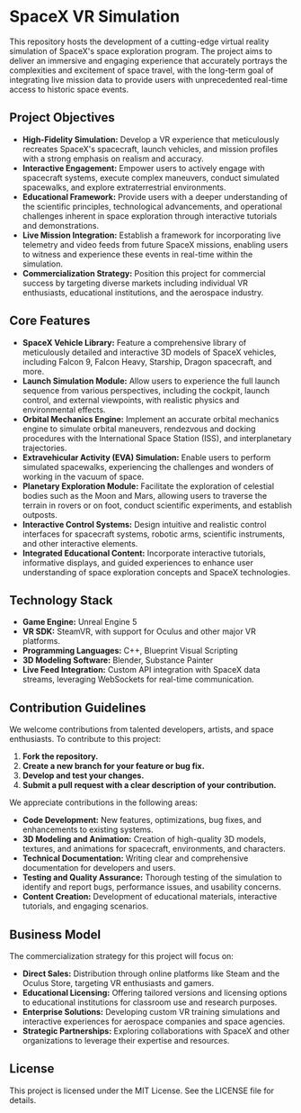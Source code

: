 # SpaceX VR Simulation

This repository hosts the development of a cutting-edge virtual reality simulation of SpaceX's space exploration program.  The project aims to deliver an immersive and engaging experience that accurately portrays the complexities and excitement of space travel, with the long-term goal of integrating live mission data to provide users with unprecedented real-time access to historic space events.

## Project Objectives

* **High-Fidelity Simulation:** Develop a VR experience that meticulously recreates SpaceX's spacecraft, launch vehicles, and mission profiles with a strong emphasis on realism and accuracy.
* **Interactive Engagement:**  Empower users to actively engage with spacecraft systems, execute complex maneuvers, conduct simulated spacewalks, and explore extraterrestrial environments.
* **Educational Framework:**  Provide users with a deeper understanding of the scientific principles, technological advancements, and operational challenges inherent in space exploration through interactive tutorials and demonstrations. 
* **Live Mission Integration:**  Establish a framework for incorporating live telemetry and video feeds from future SpaceX missions, enabling users to witness and experience these events in real-time within the simulation.
* **Commercialization Strategy:**  Position this project for commercial success by targeting diverse markets including individual VR enthusiasts, educational institutions, and the aerospace industry.

## Core Features

* **SpaceX Vehicle Library:**  Feature a comprehensive library of meticulously detailed and interactive 3D models of SpaceX vehicles, including Falcon 9, Falcon Heavy, Starship, Dragon spacecraft, and more.
* **Launch Simulation Module:**  Allow users to experience the full launch sequence from various perspectives, including the cockpit, launch control, and external viewpoints, with realistic physics and environmental effects.
* **Orbital Mechanics Engine:**  Implement an accurate orbital mechanics engine to simulate orbital maneuvers, rendezvous and docking procedures with the International Space Station (ISS), and interplanetary trajectories.
* **Extravehicular Activity (EVA) Simulation:**  Enable users to perform simulated spacewalks, experiencing the challenges and wonders of working in the vacuum of space.
* **Planetary Exploration Module:**  Facilitate the exploration of celestial bodies such as the Moon and Mars, allowing users to traverse the terrain in rovers or on foot, conduct scientific experiments, and establish outposts.
* **Interactive Control Systems:**  Design intuitive and realistic control interfaces for spacecraft systems, robotic arms, scientific instruments, and other interactive elements.
* **Integrated Educational Content:**  Incorporate interactive tutorials, informative displays, and guided experiences to enhance user understanding of space exploration concepts and SpaceX technologies.

## Technology Stack

* **Game Engine:** Unreal Engine 5
* **VR SDK:**  SteamVR, with support for Oculus and other major VR platforms.
* **Programming Languages:** C++, Blueprint Visual Scripting
* **3D Modeling Software:** Blender, Substance Painter
* **Live Feed Integration:**  Custom API integration with SpaceX data streams, leveraging WebSockets for real-time communication.

## Contribution Guidelines

We welcome contributions from talented developers, artists, and space enthusiasts. To contribute to this project:

1. **Fork the repository.**
2. **Create a new branch for your feature or bug fix.**
3. **Develop and test your changes.**
4. **Submit a pull request with a clear description of your contribution.**

We appreciate contributions in the following areas:

* **Code Development:**  New features, optimizations, bug fixes, and enhancements to existing systems.
* **3D Modeling and Animation:**  Creation of high-quality 3D models, textures, and animations for spacecraft, environments, and characters.
* **Technical Documentation:**  Writing clear and comprehensive documentation for developers and users.
* **Testing and Quality Assurance:**  Thorough testing of the simulation to identify and report bugs, performance issues, and usability concerns.
* **Content Creation:**  Development of educational materials, interactive tutorials, and engaging scenarios.

## Business Model

The commercialization strategy for this project will focus on:

* **Direct Sales:**  Distribution through online platforms like Steam and the Oculus Store, targeting VR enthusiasts and gamers.
* **Educational Licensing:**  Offering tailored versions and licensing options to educational institutions for classroom use and research purposes.
* **Enterprise Solutions:**  Developing custom VR training simulations and interactive experiences for aerospace companies and space agencies.
* **Strategic Partnerships:**  Exploring collaborations with SpaceX and other organizations to leverage their expertise and resources.

##  License

This project is licensed under the MIT License. See the LICENSE file for details.


